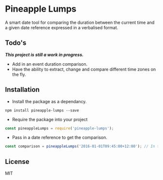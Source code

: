 # Pineapple Lumps

A smart date tool for comparing the duration between the current time and a given date reference expressed in a verbalised format.

## Todo's

***This project is still a work in progress.***
- Add in an event duration comparison.
- Have the ability to extract, change and compare different time zones on the fly.

## Installation

- Install the package as a dependancy.
```
npm install pineapple-lumps --save
```

- Require the package into your project
``` javascript
const pineappleLumps = require('pineapple-lumps');
```

- Pass in a date reference to get the comparison.
``` javascript
const comparison = pineappleLumps('2016-01-01T09:45:00+12:00'); // In three days, 1st Jan 2016
```

## License

MIT
